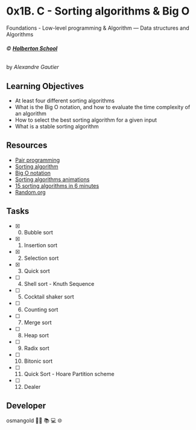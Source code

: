 # 0x1B. C - Sorting algorithms & Big O
Foundations - Low-level programming & Algorithm ― Data structures and Algorithms

###### :copyright: **[Holberton School](https://www.holbertonschool.com/)**
by _Alexandre Gautier_

## Learning Objectives
* At least four different sorting algorithms
* What is the Big O notation, and how to evaluate the time complexity of an algorithm
* How to select the best sorting algorithm for a given input
* What is a stable sorting algorithm

## Resources
* [Pair programming](https://en.wikipedia.org/wiki/Pair_programming)
* [Sorting algorithm](https://en.wikipedia.org/wiki/Sorting_algorithm)
* [Big O notation](https://stackoverflow.com/questions/487258/what-is-a-plain-english-explanation-of-big-o-notation)
* [Sorting algorithms animations](https://www.toptal.com/developers/sorting-algorithms)
* [15 sorting algorithms in 6 minutes](https://www.youtube.com/watch?v=kPRA0W1kECg)
* [Random.org](https://www.random.org/integer-sets/)

## Tasks
* [x] 0. Bubble sort
* [x] 1. Insertion sort
* [x] 2. Selection sort
* [x] 3. Quick sort
* [ ] 4. Shell sort - Knuth Sequence
* [ ] 5. Cocktail shaker sort
* [ ] 6. Counting sort
* [ ] 7. Merge sort
* [ ] 8. Heap sort
* [ ] 9. Radix sort
* [ ] 10. Bitonic sort
* [ ] 11. Quick Sort - Hoare Partition scheme
* [ ] 12. Dealer

## Developer
osmangold
:man_technologist: :books: :computer: :globe_with_meridians:
